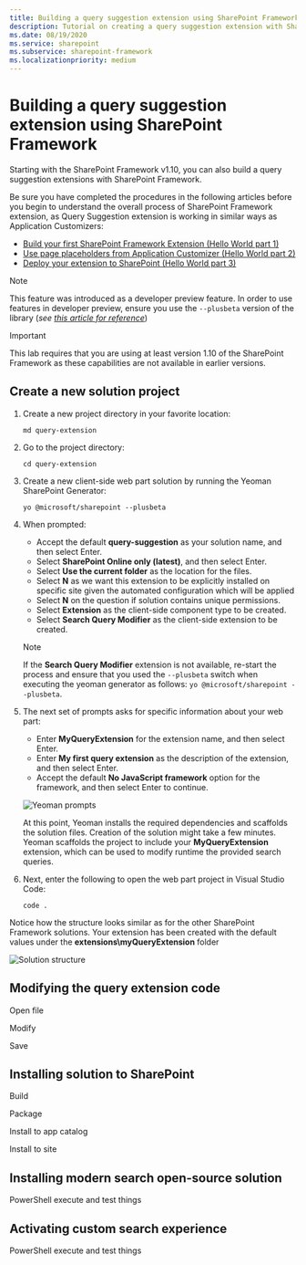 ```yaml
---
title: Building a query suggestion extension using SharePoint Framework
description: Tutorial on creating a query suggestion extension with SharePoint Framework
ms.date: 08/19/2020
ms.service: sharepoint
ms.subservice: sharepoint-framework
ms.localizationpriority: medium
---
```


# Building a query suggestion extension using SharePoint Framework

Starting with the SharePoint Framework v1.10, you can also build a query suggestion extensions with SharePoint Framework.

Be sure you have completed the procedures in the following articles before you begin to understand the overall process of SharePoint Framework extension, as Query Suggestion extension is working in similar ways as Application Customizers:

* [Build your first SharePoint Framework Extension (Hello World part 1)](./build-a-hello-world-extension.md)
* [Use page placeholders from Application Customizer (Hello World part 2)](./using-page-placeholder-with-extensions.md)
* [Deploy your extension to SharePoint (Hello World part 3)](./serving-your-extension-from-sharepoint.md)

> [!NOTE]
> This feature was introduced as a developer preview feature. In order to use features in developer preview, ensure you use the `--plusbeta` version of the library (*see [this article for reference](https://docs.microsoft.com/sharepoint/dev/spfx/try-preview-capabilities)*)

> [!IMPORTANT]
> This lab requires that you are using at least version 1.10 of the SharePoint Framework as these capabilities are not available in earlier versions.

## Create a new solution project

1. Create a new project directory in your favorite location:

    ```console
    md query-extension
    ```

1. Go to the project directory:

    ```console
    cd query-extension
    ```

1. Create a new client-side web part solution by running the Yeoman SharePoint Generator:

    ```console
    yo @microsoft/sharepoint --plusbeta
    ```

1. When prompted:

    * Accept the default **query-suggestion** as your solution name, and then select Enter.
    * Select **SharePoint Online only (latest)**, and then select Enter.
    * Select **Use the current folder** as the location for the files.
    * Select **N** as we want this extension to be explicitly installed on specific site given the automated configuration which will be applied
    * Select **N** on the question if solution contains unique permissions.  
    * Select **Extension** as the client-side component type to be created.
    * Select **Search Query Modifier** as the client-side extension to be created.

    > [!NOTE]
    > If the **Search Query Modifier** extension is not available, re-start the process and ensure that you used the `--plusbeta` switch when executing the yeoman generator as follows: `yo @microsoft/sharepoint --plusbeta`.

1. The next set of prompts asks for specific information about your web part:

    * Enter **MyQueryExtension** for the extension name, and then select Enter.
    * Enter **My first query extension** as the description of the extension, and then select Enter. 
    * Accept the default **No JavaScript framework** option for the framework, and then select Enter to continue.

    ![Yeoman prompts](../../../images/query-extension-yeoman.png)

    At this point, Yeoman installs the required dependencies and scaffolds the solution files. Creation of the solution might take a few minutes. Yeoman scaffolds the project to include your **MyQueryExtension** extension, which can be used to modify runtime the provided search queries.

1. Next, enter the following to open the web part project in Visual Studio Code:

    ```console
    code .
    ```

Notice how the structure looks similar as for the other SharePoint Framework solutions. Your extension has been created with the default values under the **extensions\myQueryExtension** folder

  ![Solution structure](../../../images/query-extension-solution-structure.png)


## Modifying the query extension code

Open file

Modify

Save


## Installing solution to SharePoint

Build

Package

Install to app catalog

Install to site

## Installing modern search open-source solution

PowerShell execute and test things

## Activating custom search experience

PowerShell execute and test things
